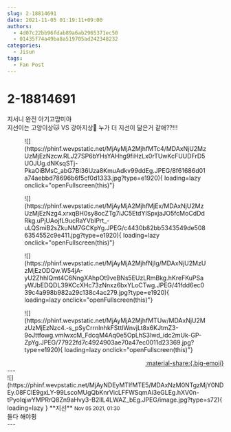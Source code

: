 ```yaml
---
slug: 2-18814691
date: 2021-11-05 01:19:11+09:00
authors:
  - 4d07c22bb96fdab89a6ab2965371ec50
  - 01435f74a49ba8a519705ad242348232
categories:
  - Jisun
tags:
  - Fan Post
---
```


# 2-18814691

<div class="post-container" markdown="1">
<div class="content-container md-sidebar__scrollwrap" markdown="1">

지서니 완전 아기고먐미야<br>지선이는 고양이상🐱 VS 강아지상🐶 누가 더 지선이 닮은거 같애??!!!
<figure markdown="1">
![](https://phinf.wevpstatic.net/MjAyMjA2MjhfMTc4/MDAxNjU2MzUzMjEzNzcw.RLJ27SP6bYHsYAHhg9fiHzLx0rTUwKcFUUDFrD5UOJUg.dNKsqSTj-PkaOiBMsC_abG7BI36Uza8KmuAdkv99ddEg.JPEG/8f61686d01a74aebbd78696b6f5cf0d1333.jpg?type=e1920){ loading=lazy onclick="openFullscreen(this)"}
</figure>

<figure markdown="1">
![](https://phinf.wevpstatic.net/MjAyMjA2MjhfMjEx/MDAxNjU2MzUzMjEzNzg4.xrxqBH0sy8ocZTg7iJC5EtdYISpxjaJO5fcMoCdDdRkg.uPjUAojfL9ucRaYVblPrt_-uLQSmiB2sZkuNM7GCKpYg.JPEG/c4430b82bb5343549de5086354552c9e411.jpg?type=e1920){ loading=lazy onclick="openFullscreen(this)"}
</figure>

<figure markdown="1">
![](https://phinf.wevpstatic.net/MjAyMjA2MjhfNjIg/MDAxNjU2MzUzMjEzODQw.W54jA-yU2ZhhIQmt4C6NngXAhpOt9veBNs5EUzLRmBkg.hKreFKuPSayWJbEDQDL39KCcXHc73zNnxz6bxYLoCTwg.JPEG/41fdd6ec039c4a998b982a29c138c4ac279.jpg?type=e1920){ loading=lazy onclick="openFullscreen(this)"}
</figure>

<figure markdown="1">
![](https://phinf.wevpstatic.net/MjAyMjA2MjhfMTUw/MDAxNjU2MzUzMjEzNzc4.-s_pSyCrrnInhkFSttIWnvjLt8x6KJtmZ3-9oJttfowg.vmIwxcM_FdcqM4Aq0e5OpLhS3Iwd_idc2mUk-GP-ZpYg.JPEG/77922fd7c4924903ae70a47ec0011d23369.jpg?type=e1920){ loading=lazy onclick="openFullscreen(this)"}
</figure>


</div>
</div>

<div style="text-align: right;" markdown="1">
<a href="https://weverse.io/fromis9/fanpost/2-18814691" style="text-align: right;">:material-share:{.big-emoji}</a>
</div>
---

<div class="comments-container md-sidebar__scrollwrap" markdown="1">
<div class="comment" markdown="1">
<div class='id-container' markdown="1">
![](https://phinf.wevpstatic.net/MjAyNDEyMTlfMTE5/MDAxNzM0NTgzMjY0NDEy.08FClE9gxLY-99LscoMUgQbKnrVicLFFWSqmAi3eGLEg.hXV0n-tPyoIqjwYMPRrQ8Zn9aHvy3-B2llL4LWAZ_bEg.JPEG/image.jpg?type=s72){ loading=lazy }
**<span class="artist">지선</span>** <small>Nov 05 2021, 01:30</small><br>
</div>
<div class='comment-body' markdown="1">
둘다 해야쥥
</div>
</div>
</div>
---
